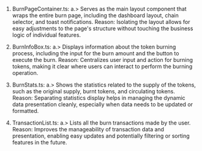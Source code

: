 1. BurnPageContainer.ts:
                 a.>  Serves as the main layout component that wraps the entire burn page, including the dashboard layout, chain selector, and toast notifications.
                 Reason: Isolating the layout allows for easy adjustments to the page's structure without touching the business logic of individual features.

2. BurnInfoBox.ts: 
                a.> Displays information about the token burning process, including the input for the burn amount and the button to execute the burn.
                Reason: Centralizes user input and action for burning tokens, making it clear where users can interact to perform the burning operation.
3.  BurnStats.ts: 
                a.>  Shows the statistics related to the supply of the tokens, such as the original supply, burnt tokens, and circulating tokens.
                Reason: Separating statistics display helps in managing the dynamic data presentation cleanly, especially when data needs to be updated or formatted.
4.  TransactionList.ts:
                a.> Lists all the burn transactions made by the user.
                Reason: Improves the manageability of transaction data and presentation, enabling easy updates and potentially filtering or sorting features in the future.

